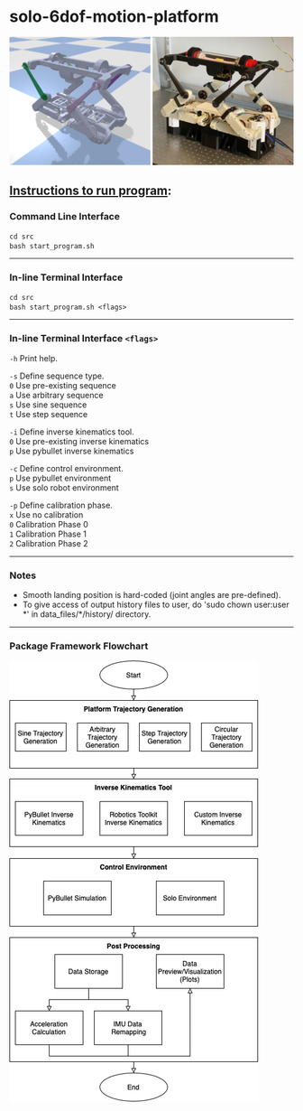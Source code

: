 # solo-6dof-motion-platform

<p float="left">
  <img src="images/pybullet_simulation.png" width="250" />
  <img src="images/solo_robot.png" width="250" /> 
</p>

## <u>Instructions to run program</u>:

### Command Line Interface
`cd src`  
`bash start_program.sh`

---

### In-line Terminal Interface
`cd src`  
`bash start_program.sh <flags>`

---

### In-line Terminal Interface `<flags>`
`-h`     Print help.  

`-s`     Define sequence type.  
       `0`   Use pre-existing sequence  
       `a`   Use arbitrary sequence  
       `s`   Use sine sequence  
       `t`   Use step sequence  
    
`-i`     Define inverse kinematics tool.  
       `0`   Use pre-existing inverse kinematics  
       `p`   Use pybullet inverse kinematics  
    
`-c`    Define control environment.  
       `p`   Use pybullet environment  
       `s`   Use solo robot environment  
    
`-p`     Define calibration phase.  
       `x`   Use no calibration  
       `0`   Calibration Phase 0  
       `1`   Calibration Phase 1  
       `2`   Calibration Phase 2  

---

### Notes   
- Smooth landing position is hard-coded (joint angles are pre-defined).  
- To give access of output history files to user, do 'sudo chown user:user \*' in data_files/\*/history/ directory.   

---

### Package Framework Flowchart
![](images/solo-6dof-motion-platform_framework.png)
